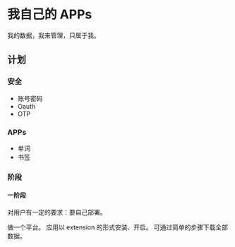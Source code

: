 # 我自己的 APPs

我的数据，我来管理，只属于我。


## 计划

### 安全
+ 账号密码
+ Oauth
+ OTP


### APPs
+ 单词
+ 书签


### 阶段
#### 一阶段

对用户有一定的要求：要自己部署。

做一个平台。
应用以 extension 的形式安装、开启。
可通过简单的步骤下载全部数据。
